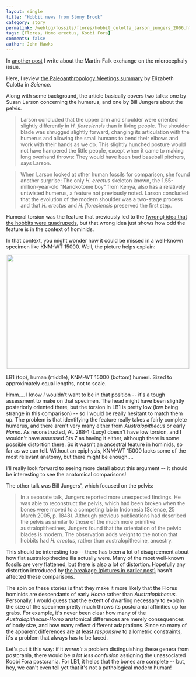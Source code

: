 ```yaml
---
layout: single 
title: "Hobbit news from Stony Brook" 
category: story
permalink: /weblog/fossils/flores/hobbit_culotta_larson_jungers_2006.html
tags: [Flores, Homo erectus, Koobi Fora] 
comments: false 
author: John Hawks 
---
```


<p>
In <a href="http://johnhawks.net/weblog/fossils/flores/martin_microcephaly_2006.html">another post</a> I write about the Martin-Falk exchange on the microcephaly issue. 
</p>

<p>
Here, I review <a href="http://www.sciencemag.org/cgi/content/full/312/5776/983a">the Paleoanthropology Meetings summary</a> by Elizabeth Culotta in <i>Science</i>. 
</p>
<!--break-->
<p>
Along with some background, the article basically covers two talks: one by Susan Larson concerning the humerus, and one by Bill Jungers about the pelvis. 
</p>

<blockquote>Larson concluded that the upper arm and shoulder were oriented slightly differently in <i>H. floresiensis</i> than in living people. The shoulder blade was shrugged slightly forward, changing its articulation with the humerus and allowing the small humans to bend their elbows and work with their hands as we do. This slightly hunched posture would not have hampered the little people, except when it came to making long overhand throws: They would have been bad baseball pitchers, says Larson.</blockquote>

<blockquote>When Larson looked at other human fossils for comparison, she found another surprise: The only <i>H. erectus</i> skeleton known, the 1.55-million-year-old "Nariokotome boy" from Kenya, also has a relatively untwisted humerus, a feature not previously noted. Larson concluded that the evolution of the modern shoulder was a two-stage process and that <i>H. erectus</i> and <i>H. floresiensis</i> preserved the first step.</blockquote>

<p>
Humeral torsion was the feature that previously led to the <a href="http://loom.corante.com/archives/2005/10/27/hobbit_as_monkey.php">(wrong) idea that the hobbits were quadrupeds</a>, but that wrong idea just shows how odd the feature is in the context of hominids. 
</p>

<p>
In that context, you might wonder how it could be missed in a well-known specimen like KNM-WT 15000. Well, the picture helps explain: 
</p>

<div style="text-align:center;">
<img src="/graphics/lb1_wt_15000_humeri.jpg" width="500" height="312" /></div>
<p class="caption">LB1 (top), human (middle), KNM-WT 15000 (bottom) humeri. Sized to approximately equal lengths, not to scale.</p>

<p>
Hmm.... I know <i>I</i> wouldn't want to be in that position -- it's a tough assessment to make on that specimen. The head might have been slightly posteriorly oriented there, but the torsion in LB1 is pretty low (low being strange in this comparison) -- so I would be really hesitant to match them up. The problem is that identifying the feature really takes a fairly complete humerus, and there aren't very many either from <i>Australopithecus</i> or early <i>Homo</i>. As reconstructed, AL 288-1 (Lucy) doesn't have low torsion, and I wouldn't have assessed Sts 7 as having it either, although there is some possible distortion there. So it wasn't an ancestral feature in hominids, so far as we can tell. Without an epiphysis, KNM-WT 15000 lacks some of the most relevant anatomy, but there might be enough....
</p>

<p>
I'll really look forward to seeing more detail about this argument -- it should be interesting to see the anatomical comparisons!
</p>

<p>
The other talk was Bill Jungers', which focused on the pelvis: 
</p>

<blockquote>In a separate talk, Jungers reported more unexpected findings. He was able to reconstruct the pelvis, which had been broken when the bones were moved to a competing lab in Indonesia (Science, 25 March 2005, p. 1848). Although previous publications had described the pelvis as similar to those of the much more primitive australopithecines, Jungers found that the orientation of the pelvic blades is modern. The observation adds weight to the notion that hobbits had <i>H. erectus</i>, rather than australopithecine, ancestry.</blockquote>

<p>
This should be interesting too -- there has been a lot of disagreement about how flat australopithecine ilia actually were. Many of the most well-known fossils are very flattened, but there is also a lot of distortion. Hopefully any distortion introduced by <a href="http://johnhawks.net/weblog/fossils/flores/floresiensis_damage_2005.html">the breakage (pictures in earlier post)</a> hasn't affected these comparisons. 
</p>

<p>
The spin on these stories is that they make it more likely that the Flores hominids are descendants of early <i>Homo</i> rather than <i>Australopithecus</i>. Personally, I would guess that the extent of dwarfing necessary to explain the size of the specimen pretty much throws its postcranial affinities up for grabs. For example, it's never been clear how many of the <i>Australopithecus-Homo</i> anatomical differences are merely consequences of body size, and how many reflect different adaptations. Since so many of the apparent differences are at least <i>responsive</i> to allometric constraints, it's a problem that always has to be faced. 
</p>

<p>
Let's put it this way: if it <i>weren't</i> a problem distinguishing these genera from postcrania, there would be <i>a lot less confusion</i> assigning the unassociated Koobi Fora postcrania. For LB1, it helps that the bones are complete -- but, hey, we can't even tell yet that it's not a pathological modern human!
</p>

